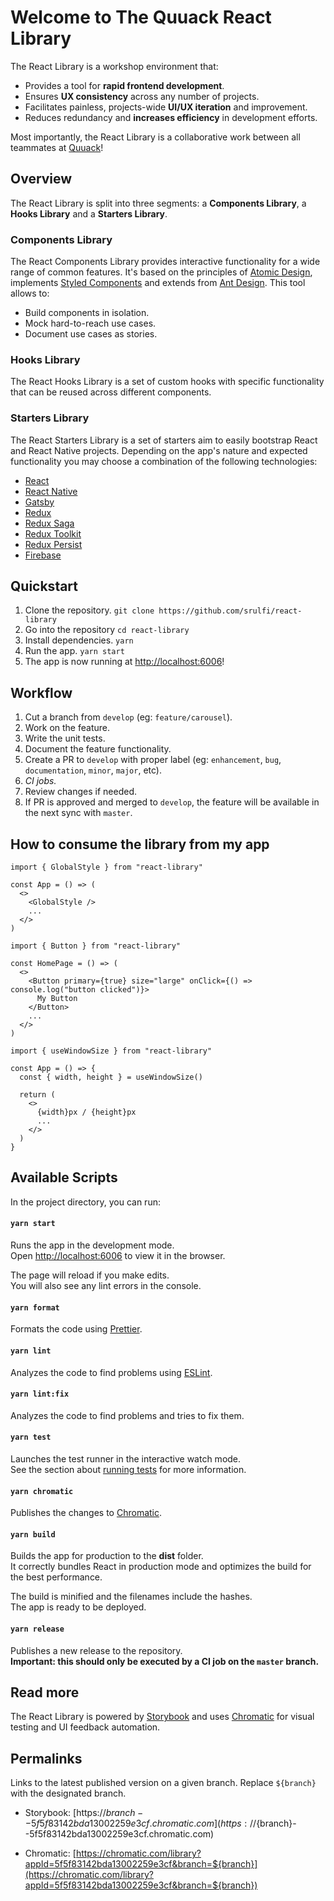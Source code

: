 # Welcome to The Quuack React Library

The React Library is a workshop environment that:

- Provides a tool for **rapid frontend development**.
- Ensures **UX consistency** across any number of projects.
- Facilitates painless, projects-wide **UI/UX iteration** and improvement.
- Reduces redundancy and **increases efficiency** in development efforts.

Most importantly, the React Library is a collaborative work between all teammates at [Quuack](https://www.quuack.com/)!

## Overview

The React Library is split into three segments: a **Components Library**, a **Hooks Library** and a **Starters Library**.

### Components Library

The React Components Library provides interactive functionality for a wide range of common features. It's based on the principles of [Atomic Design](http://atomicdesign.bradfrost.com/), implements [Styled Components](https://styled-components.com/) and extends from [Ant Design](https://ant.design/). This tool allows to:

- Build components in isolation.
- Mock hard-to-reach use cases.
- Document use cases as stories.

### Hooks Library

The React Hooks Library is a set of custom hooks with specific functionality that can be reused across different components.

### Starters Library

The React Starters Library is a set of starters aim to easily bootstrap React and React Native projects. Depending on the app's nature and expected functionality you may choose a combination of the following technologies:

- [React](https://es.reactjs.org/)
- [React Native](https://reactnative.dev/)
- [Gatsby](https://www.gatsbyjs.com/)
- [Redux](https://es.redux.js.org/)
- [Redux Saga](https://redux-saga.js.org/)
- [Redux Toolkit](https://redux-toolkit.js.org/)
- [Redux Persist](https://github.com/rt2zz/redux-persist)
- [Firebase](https://firebase.google.com/)

## Quickstart

1. Clone the repository.
`git clone https://github.com/srulfi/react-library`
2. Go into the repository
`cd react-library`
3. Install dependencies.
`yarn`
4. Run the app.
`yarn start`
5. The app is now running at [http://localhost:6006](http://localhost:6006)!

## Workflow

1. Cut a branch from `develop` (eg: `feature/carousel`).
2. Work on the feature.
3. Write the unit tests.
4. Document the feature functionality.
5. Create a PR to `develop` with proper label (eg: `enhancement`, `bug`, `documentation`, `minor`, `major`, etc).
6. <em>CI jobs.</em>
7. Review changes if needed.
8. If PR is approved and merged to `develop`, the feature will be available in the next sync with `master`.

## How to consume the library from my app
```
import { GlobalStyle } from "react-library"

const App = () => (
  <>
    <GlobalStyle />
    ...
  </>
)
```
```
import { Button } from "react-library"

const HomePage = () => (
  <>
    <Button primary={true} size="large" onClick={() => console.log("button clicked")}>
      My Button
    </Button>
    ...
  </>
)
```
```
import { useWindowSize } from "react-library"

const App = () => {
  const { width, height } = useWindowSize()

  return (
    <>
      {width}px / {height}px
      ...
    </>
  )
}
``` 

## Available Scripts

In the project directory, you can run:

#### `yarn start`

Runs the app in the development mode.<br />
Open [http://localhost:6006](http://localhost:6006) to view it in the browser.

The page will reload if you make edits.<br />
You will also see any lint errors in the console.

#### `yarn format`

Formats the code using [Prettier](https://prettier.io/).

#### `yarn lint`

Analyzes the code to find problems using [ESLint](https://eslint.org/).

#### `yarn lint:fix`

Analyzes the code to find problems and tries to fix them.

#### `yarn test`

Launches the test runner in the interactive watch mode.<br />
See the section about [running tests](https://facebook.github.io/create-react-app/docs/running-tests) for more information.

#### `yarn chromatic`

Publishes the changes to [Chromatic](https://www.chromatic.com/).

#### `yarn build`

Builds the app for production to the **dist** folder.<br />
It correctly bundles React in production mode and optimizes the build for the best performance.<br />

The build is minified and the filenames include the hashes.<br />
The app is ready to be deployed.

#### `yarn release`

Publishes a new release to the repository.<br />
**Important: this should only be executed by a CI job on the `master` branch.**

## Read more

The React Library is powered by [Storybook](https://storybook.js.org/) and uses [Chromatic](https://www.chromatic.com/) for visual testing and UI feedback automation.

## Permalinks

Links to the latest published version on a given branch. Replace `${branch}` with the designated branch.<br />

- Storybook: [https://${branch}--5f5f83142bda13002259e3cf.chromatic.com](https://${branch}--5f5f83142bda13002259e3cf.chromatic.com)

- Chromatic: [https://chromatic.com/library?appId=5f5f83142bda13002259e3cf&branch=${branch}](https://chromatic.com/library?appId=5f5f83142bda13002259e3cf&branch=${branch})
